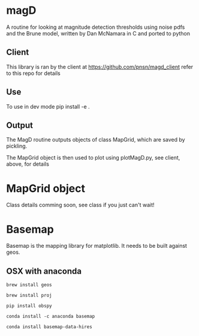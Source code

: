 # magD

A routine for looking at magnitude detection thresholds using noise pdfs and
the Brune model, written by Dan McNamara in C and ported to python

## Client

This library is ran by the client at https://github.com/pnsn/magd_client refer to this repo for details


## Use
To use in dev mode
pip install -e .

## Output

The MagD routine outputs objects of class MapGrid, which are saved by pickling.

The MapGrid object is then used to plot using plotMagD.py, see client, above, for details

# MapGrid object
Class details comming soon, see class if you just can't wait!

# Basemap

Basemap is the mapping library for matplotlib. It needs to be built against geos.

## OSX with anaconda

`brew install geos`

`brew install proj`

`pip install obspy`

`conda install -c anaconda basemap`

`conda install basemap-data-hires`


